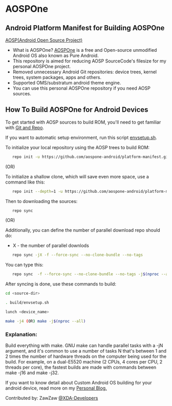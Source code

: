 # AOSPOne
## Android Platform Manifest for Building AOSPOne

[AOSP(Android Open Source Project)](https://source.android.com/setup/start/faqs#what-is-the-android-open-source-project)

- What is AOSPOne? [AOSPOne](https://android.googlesource.com) is a free and Open-source unmodified Android OS also known as Pure Android.
- This repository is aimed for reducing AOSP SourceCode's filesize for my personal AOSPOne project.
- Removed unnecessary Android Git repositories: device trees, kernel trees, system packages, apps and others.
- Supported OMS/substratum android theme engine.
- You can use this personal AOSPOne repository if you need AOSP sources.


## How To Build AOSPOne for Android Devices
To get started with AOSP sources to build ROM, you'll need to get
familiar with [Git and Repo](https://source.android.com/setup/develop/repo).

If you want to automatic setup environment, run this script [envsetup.sh](https://github.com/aospone-android/platform-manifest/blob/android-9.0.0/envsetup/envsetup.sh).

To initialize your local repository using the AOSP trees to build ROM:
```bash
   repo init -u https://github.com/aospone-android/platform-manifest.git -b android-9.0.0
```

(OR)

To initialize a shallow clone, which will save even more space, use a command like this:
```bash
   repo init --depth=1 -u https://github.com/aospone-android/platform-manifest.git -b android-9.0.0
```

Then to downloading the sources:
```bash
   repo sync
```

 (OR)

Additionally, you can define the number of parallel download repo should do:
- X - the number of parallel downlods
```bash
   repo sync -jX -f --force-sync --no-clone-bundle --no-tags
```
You can type this:
```bash
   repo sync  -f --force-sync --no-clone-bundle --no-tags -j$(nproc --all)
```

After syncing is done, use these commands to build:
```bash
cd <source-dir>

. build/envsetup.sh

lunch <device_name>

make -j4 (OR) make -j$(nproc --all)
```   
   
### Explanation:
Build everything with make. GNU make can handle parallel tasks with a -jN argument, and it's common to use a number of tasks N that's between 1 and 2 times the number of hardware threads on the computer being used for the build. For example, on a dual-E5520 machine (2 CPUs, 4 cores per CPU, 2 threads per core), the fastest builds are made with commands between make -j16 and make -j32.

If you want to know detail about Custom Android OS building for your android device, read more on my [Personal Blog.](https://medium.com/zawzaww/how-to-build-custom-android-os-for-android-devices-cf4bba4bb3a5)

Contributed by: ZawZaw [@XDA-Developers](https://forum.xda-developers.com/member.php?u=7581611)
